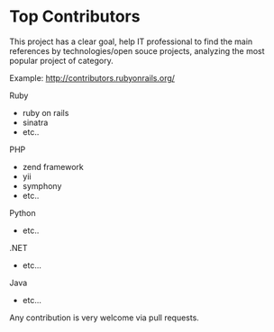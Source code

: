 Top Contributors
================

This project has a clear goal, help IT professional to find the main references by technologies/open souce projects, analyzing the most popular project of category.

Example:
http://contributors.rubyonrails.org/

Ruby
- ruby on rails
- sinatra
- etc..

PHP
- zend framework
- yii
- symphony
- etc..

Python
- etc..

.NET
- etc...

Java
- etc...

Any contribution is very welcome via pull requests.

